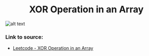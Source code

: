 <h1 align="center">XOR Operation in an Array</h1>

![alt text](https://images2.imgbox.com/1b/76/SlR8k8Ry_o.png?raw=true)

### Link to source: 
- <a href="https://leetcode.com/problems/xor-operation-in-an-array/">Leetcode - XOR Operation in an Array</a>

